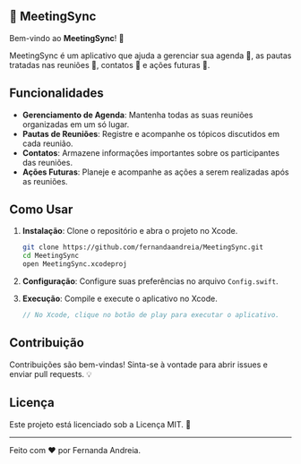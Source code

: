 
## 📅 MeetingSync

Bem-vindo ao **MeetingSync**! 🎉

MeetingSync é um aplicativo que ajuda a gerenciar sua agenda 📆, as pautas tratadas nas reuniões 📝, contatos 📇 e ações futuras 🚀.

## Funcionalidades

- **Gerenciamento de Agenda**: Mantenha todas as suas reuniões organizadas em um só lugar.
- **Pautas de Reuniões**: Registre e acompanhe os tópicos discutidos em cada reunião.
- **Contatos**: Armazene informações importantes sobre os participantes das reuniões.
- **Ações Futuras**: Planeje e acompanhe as ações a serem realizadas após as reuniões.

## Como Usar

1. **Instalação**: Clone o repositório e abra o projeto no Xcode.
   ```bash
   git clone https://github.com/fernandaandreia/MeetingSync.git
   cd MeetingSync
   open MeetingSync.xcodeproj
   ```

2. **Configuração**: Configure suas preferências no arquivo `Config.swift`.

3. **Execução**: Compile e execute o aplicativo no Xcode.
   ```swift
   // No Xcode, clique no botão de play para executar o aplicativo.

## Contribuição

Contribuições são bem-vindas! Sinta-se à vontade para abrir issues e enviar pull requests. 💡

## Licença

Este projeto está licenciado sob a Licença MIT. 📜

---

Feito com ❤️ por Fernanda Andreia.
